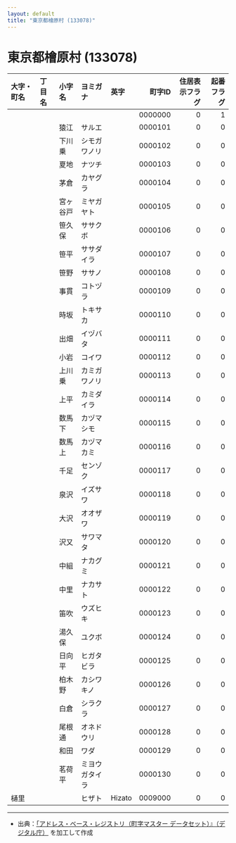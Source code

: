 ```yaml
---
layout: default
title: "東京都檜原村 (133078)"
---
```


# 東京都檜原村 (133078)

| 大字・町名 | 丁目名 | 小字名 | ヨミガナ | 英字 | 町字ID | 住居表示フラグ | 起番フラグ |
|:--------|:------|:------|:-----------------|:---------------------|--------:|----------:|--------:|
|  |  |  |  |  | 0000000 | 0 | 1 |
|  |  | 猿江 | サルエ |  | 0000101 | 0 | 0 |
|  |  | 下川乗 | シモガワノリ |  | 0000102 | 0 | 0 |
|  |  | 夏地 | ナツチ |  | 0000103 | 0 | 0 |
|  |  | 茅倉 | カヤグラ |  | 0000104 | 0 | 0 |
|  |  | 宮ヶ谷戸 | ミヤガヤト |  | 0000105 | 0 | 0 |
|  |  | 笹久保 | ササクボ |  | 0000106 | 0 | 0 |
|  |  | 笹平 | ササダイラ |  | 0000107 | 0 | 0 |
|  |  | 笹野 | ササノ |  | 0000108 | 0 | 0 |
|  |  | 事貫 | コトヅラ |  | 0000109 | 0 | 0 |
|  |  | 時坂 | トキサカ |  | 0000110 | 0 | 0 |
|  |  | 出畑 | イヅバタ |  | 0000111 | 0 | 0 |
|  |  | 小岩 | コイワ |  | 0000112 | 0 | 0 |
|  |  | 上川乗 | カミガワノリ |  | 0000113 | 0 | 0 |
|  |  | 上平 | カミダイラ |  | 0000114 | 0 | 0 |
|  |  | 数馬下 | カヅマシモ |  | 0000115 | 0 | 0 |
|  |  | 数馬上 | カヅマカミ |  | 0000116 | 0 | 0 |
|  |  | 千足 | センゾク |  | 0000117 | 0 | 0 |
|  |  | 泉沢 | イズサワ |  | 0000118 | 0 | 0 |
|  |  | 大沢 | オオザワ |  | 0000119 | 0 | 0 |
|  |  | 沢又 | サワマタ |  | 0000120 | 0 | 0 |
|  |  | 中組 | ナカグミ |  | 0000121 | 0 | 0 |
|  |  | 中里 | ナカサト |  | 0000122 | 0 | 0 |
|  |  | 笛吹 | ウズヒキ |  | 0000123 | 0 | 0 |
|  |  | 湯久保 | ユクボ |  | 0000124 | 0 | 0 |
|  |  | 日向平 | ヒガタビラ |  | 0000125 | 0 | 0 |
|  |  | 柏木野 | カシワキノ |  | 0000126 | 0 | 0 |
|  |  | 白倉 | シラクラ |  | 0000127 | 0 | 0 |
|  |  | 尾根通 | オネドウリ |  | 0000128 | 0 | 0 |
|  |  | 和田 | ワダ |  | 0000129 | 0 | 0 |
|  |  | 茗荷平 | ミヨウガタイラ |  | 0000130 | 0 | 0 |
| 樋里 |  |  | ヒザト | Hizato | 0009000 | 0 | 0 |

---

- 出典：[「アドレス・ベース・レジストリ（町字マスター データセット）』（デジタル庁）](https://www.digital.go.jp/policies/base_registry_address/) を加工して作成